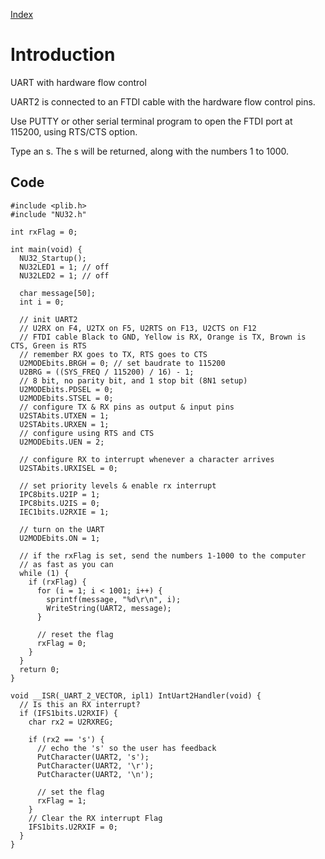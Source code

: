 [Index](Index.md)

# Introduction #

UART with hardware flow control

UART2 is connected to an FTDI cable with the hardware flow control pins.

Use PUTTY or other serial terminal program to open the FTDI port at 115200, using RTS/CTS option.

Type an s. The s will be returned, along with the numbers 1 to 1000.

## Code ##

```
#include <plib.h>
#include "NU32.h"

int rxFlag = 0;

int main(void) {
  NU32_Startup();
  NU32LED1 = 1; // off
  NU32LED2 = 1; // off

  char message[50];
  int i = 0;

  // init UART2
  // U2RX on F4, U2TX on F5, U2RTS on F13, U2CTS on F12
  // FTDI cable Black to GND, Yellow is RX, Orange is TX, Brown is CTS, Green is RTS
  // remember RX goes to TX, RTS goes to CTS
  U2MODEbits.BRGH = 0; // set baudrate to 115200
  U2BRG = ((SYS_FREQ / 115200) / 16) - 1;
  // 8 bit, no parity bit, and 1 stop bit (8N1 setup)
  U2MODEbits.PDSEL = 0;
  U2MODEbits.STSEL = 0;
  // configure TX & RX pins as output & input pins
  U2STAbits.UTXEN = 1;
  U2STAbits.URXEN = 1;
  // configure using RTS and CTS
  U2MODEbits.UEN = 2;

  // configure RX to interrupt whenever a character arrives
  U2STAbits.URXISEL = 0;

  // set priority levels & enable rx interrupt
  IPC8bits.U2IP = 1;
  IPC8bits.U2IS = 0;
  IEC1bits.U2RXIE = 1;

  // turn on the UART
  U2MODEbits.ON = 1;

  // if the rxFlag is set, send the numbers 1-1000 to the computer
  // as fast as you can
  while (1) {
    if (rxFlag) {
      for (i = 1; i < 1001; i++) {
        sprintf(message, "%d\r\n", i);
        WriteString(UART2, message);
      }

      // reset the flag
      rxFlag = 0;
    }
  }
  return 0;
}

void __ISR(_UART_2_VECTOR, ipl1) IntUart2Handler(void) {
  // Is this an RX interrupt?
  if (IFS1bits.U2RXIF) {
    char rx2 = U2RXREG;

    if (rx2 == 's') {
      // echo the 's' so the user has feedback
      PutCharacter(UART2, 's');
      PutCharacter(UART2, '\r');
      PutCharacter(UART2, '\n');

      // set the flag
      rxFlag = 1;
    }
    // Clear the RX interrupt Flag
    IFS1bits.U2RXIF = 0;
  }
}
```
